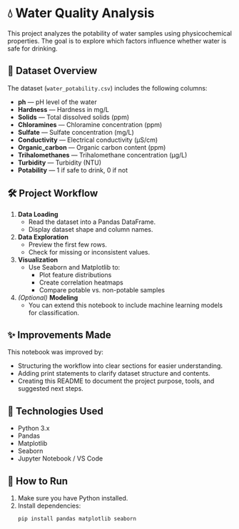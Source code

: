 # 💧 Water Quality Analysis

This project analyzes the potability of water samples using physicochemical properties. The goal is to explore which factors influence whether water is safe for drinking.

## 📂 Dataset Overview

The dataset (`water_potability.csv`) includes the following columns:

- **ph** — pH level of the water
- **Hardness** — Hardness in mg/L
- **Solids** — Total dissolved solids (ppm)
- **Chloramines** — Chloramine concentration (ppm)
- **Sulfate** — Sulfate concentration (mg/L)
- **Conductivity** — Electrical conductivity (μS/cm)
- **Organic_carbon** — Organic carbon content (ppm)
- **Trihalomethanes** — Trihalomethane concentration (μg/L)
- **Turbidity** — Turbidity (NTU)
- **Potability** — 1 if safe to drink, 0 if not

## 🛠️ Project Workflow

1. **Data Loading**
   - Read the dataset into a Pandas DataFrame.
   - Display dataset shape and column names.
2. **Data Exploration**
   - Preview the first few rows.
   - Check for missing or inconsistent values.
3. **Visualization**
   - Use Seaborn and Matplotlib to:
     - Plot feature distributions
     - Create correlation heatmaps
     - Compare potable vs. non-potable samples
4. *(Optional)* **Modeling**
   - You can extend this notebook to include machine learning models for classification.

## ✨ Improvements Made

This notebook was improved by:
- Structuring the workflow into clear sections for easier understanding.
- Adding print statements to clarify dataset structure and contents.
- Creating this README to document the project purpose, tools, and suggested next steps.

## 🔧 Technologies Used

- Python 3.x
- Pandas
- Matplotlib
- Seaborn
- Jupyter Notebook / VS Code

## 🚀 How to Run

1. Make sure you have Python installed.
2. Install dependencies:
   ```bash
   pip install pandas matplotlib seaborn
